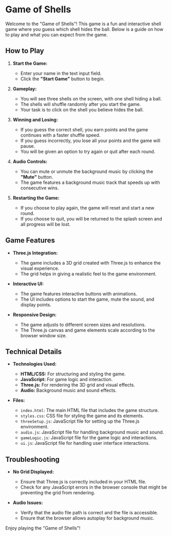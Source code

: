 # Game of Shells

Welcome to the "Game of Shells"! This game is a fun and interactive shell game where you guess which shell hides the ball. Below is a guide on how to play and what you can expect from the game.

## How to Play

1. **Start the Game:**
   - Enter your name in the text input field.
   - Click the **"Start Game"** button to begin.

2. **Gameplay:**
   - You will see three shells on the screen, with one shell hiding a ball.
   - The shells will shuffle randomly after you start the game.
   - Your task is to click on the shell you believe hides the ball.

3. **Winning and Losing:**
   - If you guess the correct shell, you earn points and the game continues with a faster shuffle speed.
   - If you guess incorrectly, you lose all your points and the game will pause.
   - You will be given an option to try again or quit after each round.

4. **Audio Controls:**
   - You can mute or unmute the background music by clicking the **"Mute"** button.
   - The game features a background music track that speeds up with consecutive wins.

5. **Restarting the Game:**
   - If you choose to play again, the game will reset and start a new round.
   - If you choose to quit, you will be returned to the splash screen and all progress will be lost.

## Game Features

- **Three.js Integration:**
  - The game includes a 3D grid created with Three.js to enhance the visual experience.
  - The grid helps in giving a realistic feel to the game environment.

- **Interactive UI:**
  - The game features interactive buttons with animations.
  - The UI includes options to start the game, mute the sound, and display points.

- **Responsive Design:**
  - The game adjusts to different screen sizes and resolutions.
  - The Three.js canvas and game elements scale according to the browser window size.

## Technical Details

- **Technologies Used:**
  - **HTML/CSS:** For structuring and styling the game.
  - **JavaScript:** For game logic and interaction.
  - **Three.js:** For rendering the 3D grid and visual effects.
  - **Audio:** Background music and sound effects.

- **Files:**
  - `index.html`: The main HTML file that includes the game structure.
  - `styles.css`: CSS file for styling the game and its elements.
  - `threeSetup.js`: JavaScript file for setting up the Three.js environment.
  - `audio.js`: JavaScript file for handling background music and sound.
  - `gameLogic.js`: JavaScript file for the game logic and interactions.
  - `ui.js`: JavaScript file for handling user interface interactions.

## Troubleshooting

- **No Grid Displayed:**
  - Ensure that Three.js is correctly included in your HTML file.
  - Check for any JavaScript errors in the browser console that might be preventing the grid from rendering.

- **Audio Issues:**
  - Verify that the audio file path is correct and the file is accessible.
  - Ensure that the browser allows autoplay for background music.

Enjoy playing the "Game of Shells"!

